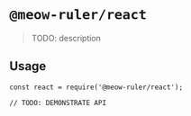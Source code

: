 # `@meow-ruler/react`

> TODO: description

## Usage

```
const react = require('@meow-ruler/react');

// TODO: DEMONSTRATE API
```
